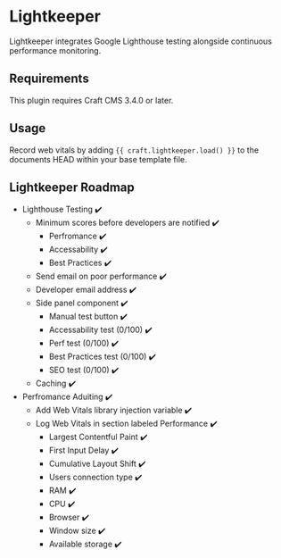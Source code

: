 # Lightkeeper

Lightkeeper integrates Google Lighthouse testing alongside continuous performance monitoring.

## Requirements

This plugin requires Craft CMS 3.4.0 or later.

## Usage

Record web vitals by adding `{{ craft.lightkeeper.load() }}` to the documents HEAD within your base template file.

## Lightkeeper Roadmap

* Lighthouse Testing ✔️
    * Minimum scores before developers are notified ✔️
        * Perfromance ✔️
        * Accessability ✔️
        * Best Practices ✔️
    * Send email on poor performance ✔️
    * Developer email address ✔️
    * Side panel component ✔️
        * Manual test button ✔️
        * Accessability test (0/100) ✔️
        * Perf test (0/100) ✔️
        * Best Practices test (0/100) ✔️
        * SEO test (0/100) ✔️
    * Caching ✔️
* Perfromance Aduiting ✔️
    * Add Web Vitals library injection variable ✔️
    * Log Web Vitals in section labeled Performance ✔️
        * Largest Contentful Paint ✔️
        * First Input Delay ✔️
        * Cumulative Layout Shift ✔️
        * Users connection type ✔️
        * RAM ✔️
        * CPU ✔️
        * Browser ✔️
        * Window size ✔️
        * Available storage ✔️
